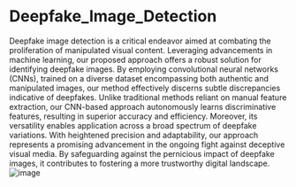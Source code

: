 # Deepfake_Image_Detection
Deepfake image detection is a critical endeavor aimed at combating the proliferation of manipulated visual content. Leveraging advancements in machine learning, our proposed approach offers a robust solution for identifying deepfake images. By employing convolutional neural networks (CNNs), trained on a diverse dataset encompassing both authentic and manipulated images, our method effectively discerns subtle discrepancies indicative of deepfakes. Unlike traditional methods reliant on manual feature extraction, our CNN-based approach autonomously learns discriminative features, resulting in superior accuracy and efficiency. Moreover, its versatility enables application across a broad spectrum of deepfake variations. With heightened precision and adaptability, our approach represents a promising advancement in the ongoing fight against deceptive visual media. By safeguarding against the pernicious impact of deepfake images, it contributes to fostering a more trustworthy digital landscape.
![image](https://github.com/Vivekjoshi11/Deepfake_Image_Detection/assets/108278744/43c2de41-e732-41e3-a398-3b224c6f3ef9)
